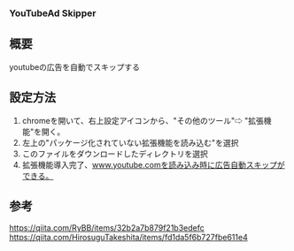 
### YouTubeAd Skipper

## 概要
youtubeの広告を自動でスキップする

## 設定方法
1. chromeを開いて、右上設定アイコンから、"その他のツール"⇨ "拡張機能"を開く。
2. 左上の"パッケージ化されていない拡張機能を読み込む"を選択
3. このファイルをダウンロードしたディレクトリを選択
4. 拡張機能導入完了、www.youtube.comを読み込み時に広告自動スキップができる。

## 参考
https://qiita.com/RyBB/items/32b2a7b879f21b3edefc
https://qiita.com/HirosuguTakeshita/items/fd1da5f6b727fbe611e4
